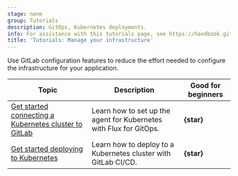 ```yaml
---
stage: none
group: Tutorials
description: GitOps, Kubernetes deployments.
info: For assistance with this tutorials page, see https://handbook.gitlab.com/handbook/product/ux/technical-writing/#assignments-to-other-projects-and-subjects.
title: 'Tutorials: Manage your infrastructure'
---
```


Use GitLab configuration features to reduce the effort needed to
configure the infrastructure for your application.

| Topic | Description | Good for beginners |
|-------|-------------|--------------------|
| [Get started connecting a Kubernetes cluster to GitLab](../user/clusters/agent/getting_started.md) | Learn how to set up the agent for Kubernetes with Flux for GitOps. | **{star}** |
| [Get started deploying to Kubernetes](../user/clusters/agent/getting_started_deployments.md) | Learn how to deploy to a Kubernetes cluster with GitLab CI/CD. | **{star}** |
